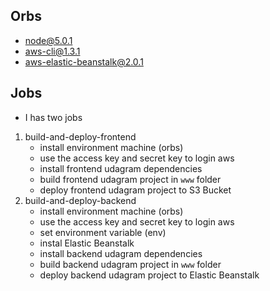 ## Orbs
  - node@5.0.1
  - aws-cli@1.3.1
  - aws-elastic-beanstalk@2.0.1
## Jobs
- I has two jobs 
1. build-and-deploy-frontend
   - install environment machine (orbs)
   - use the access key and secret key to login aws 
   - install frontend udagram dependencies
   - build frontend udagram project in `www` folder
   - deploy frontend udagram project to S3 Bucket
2. build-and-deploy-backend
   - install environment machine (orbs)
   - use the access key and secret key to login aws 
   - set environment variable (env)
   - instal Elastic Beanstalk 
   - install backend udagram dependencies
   - build backend udagram project in `www` folder
   - deploy backend udagram project to Elastic Beanstalk 
  